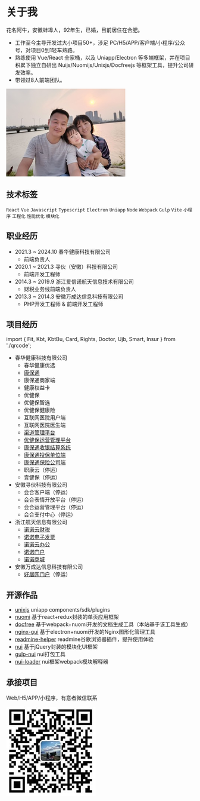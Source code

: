 # 关于我

花名阿牛，安徽蚌埠人，92年生，已婚，目前居住在合肥。
- 工作至今主导开发过大小项目50+，涉足 PC/H5/APP/客户端/小程序/公众号，对项目0到1轻车熟路。
- 熟练使用 Vue/React  全家桶，以及 Uniapp/Electron  等多端框架，并在项目积累下独立自研出 Nuijs/Nuomijs/Unixjs/Docfreejs  等框架工具，提升公司研发效率。
- 带领过8人前端团队。

![](./.img/photo.jpg)

## 技术标签

`React`
`Vue`
`Javascript`
`Typescript`
`Electron`
`Uniapp`
`Node`
`Webpack`
`Gulp`
`Vite`
`小程序`
`工程化`
`性能优化`
`模块化`

## 职业经历

- 2021.3 ~ 2024.10 春华健康科技有限公司
  - 前端负责人
- 2020.1 ~ 2021.3 寻伙（安徽）科技有限公司
  - 前端开发工程师
- 2014.3 ~ 2019.9 浙江爱信诺航天信息技术有限公司
  - 财税业务线前端负责人 
- 2013.3 ~ 2014.3 安徽万成达信息科技有限公司
  - PHP开发工程师 & 前端开发工程师

## 项目经历

import { Fit, Kbt, KbtBu, Card, Rights, Doctor, Ujb, Smart, Insur } from './qrcode';

- 春华健康科技有限公司
  - <a>春华健康优选</a>
    <Fit />
  - [康保通](https://kangbaotong.net/)
    <Kbt />
  - <a>康保通商家端</a>
    <KbtBu />
  - <a>健康权益卡</a>
    <Card />
  - <a>优健保</a>
    <Ujb />
  - <a>优健保智选</a>
    <Smart />
  - <a>优健保健康险</a>
    <Insur />
  - <a>互联网医院用户端</a>
    <Rights />
  - <a>互联网医院医生端</a>
    <Doctor />
  - [渠道管理平台](https://reach.kangbaotong.net/)
  - [优健保运营管理平台](https://haas.youjianbao.cc/)
  - [康保通收银结算系统](https://e.kangbaotong.net/)
  - [康保通投保单位端](https://ins.kangbaotong.net/)
  - [康保通保险公司端](https://haas.kangbaotong.net/)
  - <a>职康云</a>（停运）
  - <a>壹健保</a>（停运）
- 安徽寻伙科技有限公司
  - <a>会合客户端</a>（停运）
  - <a>会合表情开放平台</a>（停运）
  - <a>会合运营管理平台</a>（停运）
  - <a>会合支付中心</a>（停运）
- 浙江航天信息有限公司
  - [诺诺云财税](https://cloud.nuonuo.com/)
  - [诺诺电子发票](https://fp.nuonuo.com/)
  - [诺诺云办公](https://oa.nuonuo.com/)
  - [诺诺门户](https://www.nuonuo.com/)
  - [诺诺商城](https://www.axnsc.com/)
- 安徽万成达信息科技有限公司
  - [好居网门户](https://haoju.cn/)（停运）

## 开源作品

- [unixjs](https://github.com/unixjs/unixjs) uniapp components/sdk/plugins 
- [nuomi](https://github.com/nuomijs/nuomi) 基于react+redux封装的单页应用框架
- [docfree](https://github.com/yinjiazeng/docfree) 基于webpack+nuomi开发的文档生成工具（本站基于该工具生成）
- [nginx-gui](https://github.com/yinjiazeng/NginxGUI) 基于electron+nuomi开发的Nginx图形化管理工具
- [readmine-helper](https://github.com/yinjiazeng/readmine-helper) readmine谷歌浏览器插件，提升使用体验
- [nui](https://github.com/yinjiazeng/nui) 基于jQuery封装的模块化UI框架
- [gulp-nui](https://github.com/yinjiazeng/gulp-nui) nui打包工具
- [nui-loader](https://github.com/yinjiazeng/gulp-nui) nui框架webpack模块解释器

## 承接项目

Web/H5/APP/小程序，有意者微信联系

![](./.img/wechat.jpg)